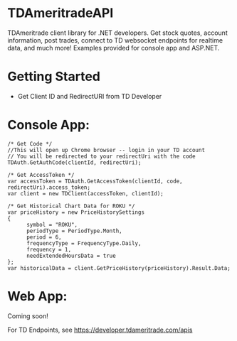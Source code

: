 # TDAmeritradeAPI
TDAmeritrade client library for .NET developers. Get stock quotes, account information, post trades, connect to TD websocket endpoints for realtime data, and much more! Examples provided for console app and ASP.NET.

# Getting Started
- Get Client ID and RedirectURI from TD Developer

# Console App:
```
/* Get Code */
//This will open up Chrome browser -- login in your TD account
// You will be redirected to your redirectUri with the code
TDAuth.GetAuthCode(clientId, redirectUri);

/* Get AccessToken */
var accessToken = TDAuth.GetAccessToken(clientId, code, redirectUri).access_token;
var client = new TDClient(accessToken, clientId);

/* Get Historical Chart Data for ROKU */
var priceHistory = new PriceHistorySettings
{
      symbol = "ROKU",
      periodType = PeriodType.Month,
      period = 6,
      frequencyType = FrequencyType.Daily,
      frequency = 1,
      needExtendedHoursData = true
};
var historicalData = client.GetPriceHistory(priceHistory).Result.Data;
```

# Web App:
Coming soon!

For TD Endpoints, see https://developer.tdameritrade.com/apis

